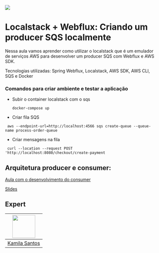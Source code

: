 <img src="https://storage.googleapis.com/golden-wind/experts-club/capa-github.svg" />

# Localstack + Webflux: Criando um producer SQS localmente

Nessa aula vamos aprender como utilizar o localstack que é um emulador de serviços AWS para desenvolver um producer SQS com Webflux e AWS SDK.

Tecnologias utilizadas: Spring Webflux, Localstack, AWS SDK, AWS CLI, SQS e Docker


### Comandos para criar ambiente e testar a aplicação 
- Subir o container localstack com o sqs 


  ````
  docker-compose up
  ````
  
 - Criar fila SQS


  ````
   aws --endpoint-url=http://localhost:4566 sqs create-queue --queue-name process-order-queue
  ````
  
 - Criar mensagens na fila


  ````
   curl --location --request POST 'http://localhost:8080/checkout/create-payment
  ````
  
  ## Arquitetura producer e consumer:
  
  


[Aula com o desenvolvimento do consumer]()


[Slides]()


## Expert

| [<img src="https://avatars.githubusercontent.com/u/32311268?s=460&u=88788249fc35ea2f59f583dae36d674d34896839&v=4" width="75px;"/>](https://github.com/Kamilahsantos) |
| :-: |
|[Kamila Santos](https://github.com/Kamilahsantos)|



